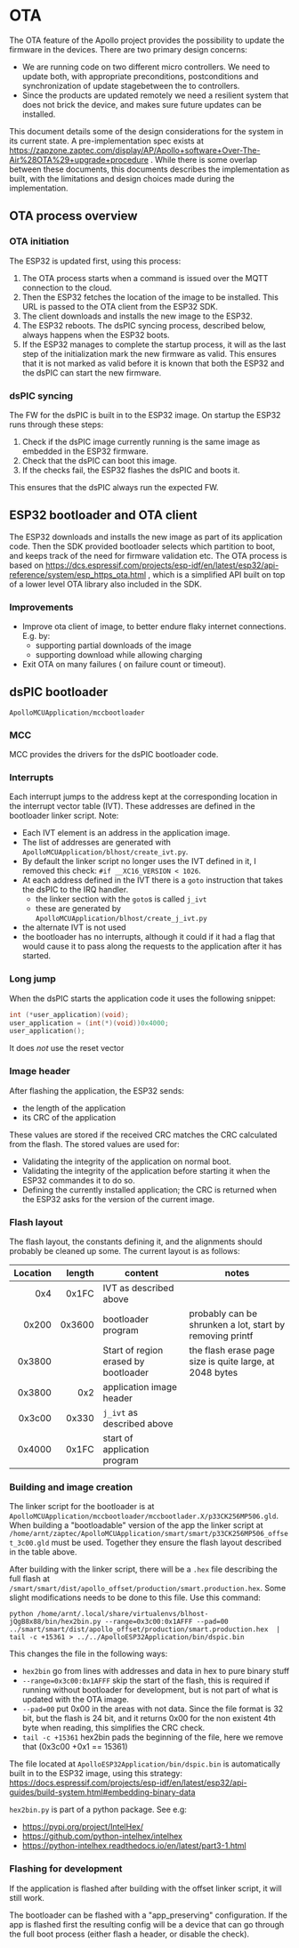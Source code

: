# OTA

The OTA feature of the Apollo project provides the possibility to update the firmware in the devices. There are two primary design concerns:
- We are running code on two different micro controllers. We need to update both, with appropriate preconditions, postconditions and synchronization of update stagebetween the to controllers.
- Since the products are updated remotely we need a resilient system that does not brick the device, and makes sure future updates can be installed.

This document details some of the design considerations for the system in its current state. A pre-implementation spec exists at https://zapzone.zaptec.com/display/AP/Apollo+software+Over-The-Air%28OTA%29+upgrade+procedure . While there is some overlap between these documents, this documents describes the implementation as built, with the limitations and design choices made during the implementation.

## OTA process overview
### OTA initiation
The ESP32 is updated first, using this process:
1. The OTA process starts when a command is issued over the MQTT connection to the cloud.
2. Then the ESP32 fetches the location of the image to be installed. This URL is passed to the OTA client from the ESP32 SDK.
3. The client downloads and installs the new image to the ESP32. 
4. The ESP32 reboots. The dsPIC syncing process, described below, always happens when the ESP32 boots.
5. If the ESP32 manages to complete the startup process, it will as the last step of the initialization mark the new firmware as valid. This ensures that it is not marked as valid before it is known that both the ESP32 and the dsPIC can start the new firmware.

### dsPIC syncing
The FW for the dsPIC is built in to the ESP32 image. On startup the ESP32 runs through these steps:
1. Check if the dsPIC image currently running is the same image as embedded in the ESP32 firmware.
2. Check that the dsPIC can boot this image.
3. If the checks fail, the ESP32 flashes the dsPIC and boots it.

This ensures that the dsPIC always run the expected FW.

## ESP32 bootloader and OTA client

The ESP32 downloads and installs the new image as part of its application code. Then the SDK provided bootloader selects which partition to boot, and keeps track of the need for firmware validation etc. The OTA process is based on https://dcs.espressif.com/projects/esp-idf/en/latest/esp32/api-reference/system/esp_https_ota.html , which is a simplified API built on top of a lower level OTA library also included in the SDK.

### Improvements
- Improve ota client of image, to better endure flaky internet connections. E.g. by:
    - supporting partial downloads of the image
    - supporting download while allowing charging
- Exit OTA on many failures ( on failure count or timeout).


## dsPIC bootloader
`ApolloMCUApplication/mccbootloader`

### MCC
MCC provides the drivers for the dsPIC bootloader code.

### Interrupts
Each interrupt jumps to the address kept at the corresponding location in the interrupt vector table (IVT). These addresses are defined in the bootloader linker script. Note:
- Each IVT element is an address in the application image.
- The list of addresses are generated with `ApolloMCUApplication/blhost/create_ivt.py`.
- By default the linker script no longer uses the IVT defined in it, I removed this check: `#if __XC16_VERSION < 1026`.
- At each address defined in the IVT there is a `goto` instruction that takes the dsPIC to the IRQ handler.
    - the linker section with the `goto`s is called `j_ivt`
    - these are generated by `ApolloMCUApplication/blhost/create_j_ivt.py`
- the alternate IVT is not used
- the bootloader has no interrupts, although it could if it had a flag that would cause it to pass along the requests to the application after it has started.


### Long jump
When the dsPIC starts the application code it uses the following snippet:
```C
int (*user_application)(void);
user_application = (int(*)(void))0x4000;
user_application();
```
It does _not_ use the reset vector

### Image header
After flashing the application, the ESP32 sends:
- the length of the application
- its CRC of the application

These values are stored if the received CRC matches the CRC calculated from the flash. The stored values are used for:
- Validating the integrity of the application on normal boot.
- Validating the integrity of the application before starting it when the ESP32 commandes it to do so.
- Defining the currently installed application; the CRC is returned when the ESP32 asks for the version of the current image.
### Flash layout
The flash layout, the constants defining it, and the alignments should probably be cleaned up some. The current layout is as follows:

| Location | length | content | notes |
| -------: | -----: | ------- | ----- |
|     0x4  |  0x1FC | IVT as described above | |
|     0x200  |  0x3600 | bootloader program | probably can be shrunken a lot, start by removing printf |
|     0x3800   |  | Start of region erased by bootloader  | the flash erase page size is quite large, at 2048 bytes|
|     0x3800 |  0x2 | application image header | |
|     0x3c00 |  0x330 | `j_ivt` as described above | |
|     0x4000 |  0x1FC | start of application program | |
 
### Building and image creation
The linker script for the bootloader is at `ApolloMCUApplication/mccbootloader/mccbootlader.X/p33CK256MP506.gld`. When building a "bootloadable" version of the app the linker script at `/home/arnt/zaptec/ApolloMCUApplication/smart/smart/p33CK256MP506_offset_3c00.gld` must be used. Together they ensure the flash layout described in the table above.

After building with the linker script, there will be a `.hex` file describing the full flash at `/smart/smart/dist/apollo_offset/production/smart.production.hex`. Some slight modifications needs to be done to this file. Use this command:

```
python /home/arnt/.local/share/virtualenvs/blhost-jQgB8x88/bin/hex2bin.py --range=0x3c00:0x1AFFF --pad=00  ../smart/smart/dist/apollo_offset/production/smart.production.hex  | tail -c +15361 > ../../ApolloESP32Application/bin/dspic.bin
```

This changes the file in the following ways:
- `hex2bin` go from lines with addresses and data in hex to pure binary stuff
- `--range=0x3c00:0x1AFFF` skip the start of the flash, this is required if running without bootloader for development, but is not part of what is updated with the OTA image.
- `--pad=00` put 0x00 in the areas with not data. Since the file format is 32 bit, but the flash is 24 bit, and it returns 0x00 for the non existent 4th byte when reading, this simplifies the CRC check.
- `tail -c +15361` hex2bin pads the beginning of the file, here we remove that (0x3c00 +0x1 == 15361)

The file located at `ApolloESP32Application/bin/dspic.bin` is automatically built in to the ESP32 image, using this strategy: https://docs.espressif.com/projects/esp-idf/en/latest/esp32/api-guides/build-system.html#embedding-binary-data

`hex2bin.py` is part of a python package. See e.g:
- https://pypi.org/project/IntelHex/
- https://github.com/python-intelhex/intelhex
- https://python-intelhex.readthedocs.io/en/latest/part3-1.html


### Flashing for development
If the application is flashed after building with the offset linker script, it will still work. 

The bootloader can be flashed with a "app_preserving" configuration. If the app is flashed first the resulting config will be a device that can go through the full boot process (either flash a header, or disable the check).




